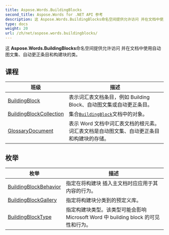 ```yaml
---
title: Aspose.Words.BuildingBlocks
second_title: Aspose.Words for .NET API 参考
description: 这 Aspose.Words.BuildingBlocks命名空间提供允许访问 并在文档中使用自动图文集自动更正条目和构建块的类
type: docs
weight: 20
url: /zh/net/aspose.words.buildingblocks/
---
```

这 **Aspose.Words.BuildingBlocks**命名空间提供允许访问 并在文档中使用自动图文集、自动更正条目和构建块的类。

## 课程

| 班级 | 描述 |
| --- | --- |
| [BuildingBlock](./buildingblock/) | 表示词汇表文档条目，例如 Building Block、自动图文集或自动更正条目。 |
| [BuildingBlockCollection](./buildingblockcollection/) | 集合[`BuildingBlock`](../aspose.words.buildingblocks/buildingblock/)文档中的对象。 |
| [GlossaryDocument](./glossarydocument/) | 表示 Word 文档中词汇表文档的根元素。 词汇表文档是自动图文集、自动更正条目和构建块的存储。 |
## 枚举

| 枚举 | 描述 |
| --- | --- |
| [BuildingBlockBehavior](./buildingblockbehavior/) | 指定在将构建块 插入主文档时应应用于其内容的行为。 |
| [BuildingBlockGallery](./buildingblockgallery/) | 指定将构建块分类到的预定义库。 |
| [BuildingBlockType](./buildingblocktype/) | 指定构建块类型。该类型可能会影响 Microsoft Word 中 building block 的可见性和行为。 |


